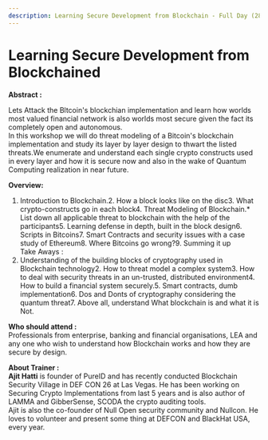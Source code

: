 ```yaml
---
description: Learning Secure Development from Blockchain - Full Day (28th February)
---
```


# Learning Secure Development from Blockchained

**Abstract :**

Lets Attack the Bltcoin's blockchian implementation and learn how worlds most valued financial network is also worlds most secure given the fact its completely open and autonomous.  
In this workshop we will do threat modeling of a Bitcoin's blockchain implementation and study its layer by layer design to thwart the listed threats.We enumerate and understand each single crypto constructs used in every layer and how it is secure now and also in the wake of Quantum Computing realization in near future.

**Overview:**  
1. Introduction to Blockchain.2. How a block looks like on the disc3. What crypto-constructs go in each block4. Threat Modeling of Blockchain.\* List down all applicable threat to blockchain with the help of the participants5. Learning defense in depth, built in the block design6. Scripts in Bitcoins7. Smart Contracts and security issues with a case study of Ethereum8. Where Bitcoins go wrong?9. Summing it up  
Take Aways :  
1. Understanding of the building blocks of cryptography used in Blockchain technology2. How to threat model a complex system3. How to deal with security threats in an un-trusted, distributed environment4. How to build a financial system securely.5. Smart contracts, dumb implementation6. Dos and Donts of cryptography considering the quantum threat7. Above all, understand What blockchain is and what it is Not.

**Who should attend :**  
Professionals from enterprise, banking and financial organisations, LEA and any one who wish to understand how Blockchain works and how they are secure by design.

**About Trainer :**   
**Ajit Hatti** is founder of PureID and has recently conducted Blockchain Security Village in DEF CON 26 at Las Vegas. He has been working on Securing Crypto Implementations from last 5 years and is also author of LAMMA and GibberSense, SCODA the crypto auditing tools.  
Ajit is also the co-founder of Null Open security community and Nullcon. He loves to volunteer and present some thing at DEFCON and BlackHat USA, every year.

